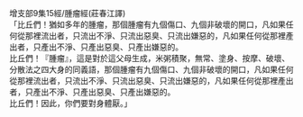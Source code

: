 增支部9集15經/腫瘤經(莊春江譯)  
「比丘們！猶如多年的腫瘤，那個腫瘤有九個傷口、九個非破壞的開口，凡如果任何從那裡流出者，只流出不淨、只流出惡臭、只流出嫌惡的，凡如果任何從那裡產出者，只產出不淨、只產出惡臭、只產出嫌惡的。  
比丘們！『腫瘤』，這是對於這父母生成，米粥積聚，無常、塗身、按摩、破壞、分散法之四大身的同義語，那個腫瘤有九個傷口、九個非破壞的開口，凡如果任何從那裡流出者，只流出不淨、只流出惡臭、只流出嫌惡的，凡如果任何從那裡產出者，只產出不淨、只產出惡臭、只產出嫌惡的。  
比丘們！因此，你們要對身體厭。」  
  
  
